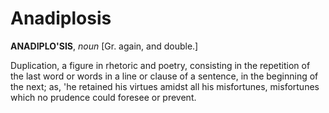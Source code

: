 # Anadiplosis

**ANADIPLO'SIS**, _noun_ \[Gr. again, and double.\]

Duplication, a figure in rhetoric and poetry, consisting in the repetition of the last word or words in a line or clause of a sentence, in the beginning of the next; as, 'he retained his virtues amidst all his misfortunes, misfortunes which no prudence could foresee or prevent.